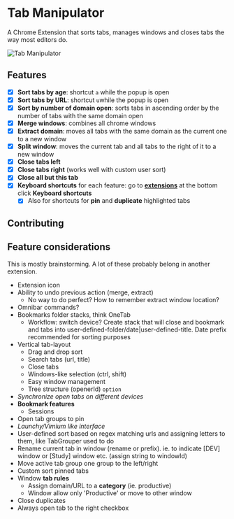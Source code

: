 # Tab Manipulator

A Chrome Extension that sorts tabs, manages windows and closes tabs the way most editors do.

![Tab Manipulator](http://imgur.com/xDNF5go.png)

## Features

- [x] **Sort tabs by age**: shortcut `a` while the popup is open
- [x] **Sort tabs by URL**: shortcut `u`while the popup is open
- [x] **Sort by number of domain open**: sorts tabs in ascending order by the number of tabs with the same domain open
- [x] **Merge windows**: combines all chrome windows
- [x] **Extract domain**: moves all tabs with the same domain as the current one to a new window
- [x] **Split window**: moves the current tab and all tabs to the right of it to a new window
- [x] **Close tabs left**
- [x] **Close tabs right** (works well with custom user sort)
- [x] **Close all but this tab**
- [x] **Keyboard shortcuts** for each feature: go to [**extensions**](chrome://extensions/) at the bottom click **Keyboard shortcuts**
  - [x] Also for shortcuts for **pin** and **duplicate** highlighted tabs

## Contributing

## Feature considerations

This is mostly brainstorming. A lot of these probably belong in another extension.

- Extension icon
- Ability to undo previous action (merge, extract)
  - No way to do perfect? How to remember extract window location?
- Omnibar commands?
- Bookmarks folder stacks, think OneTab
  - Workflow: switch device? Create stack that will close and bookmark and tabs into user-defined-folder/date|user-defined-title. Date prefix recommended for sorting purposes
- Vertical tab-layout
  - Drag and drop sort
  - Search tabs (url, title)
  - Close tabs
  - Windows-like selection (ctrl, shift)
  - Easy window management
  - Tree structure (openerId) `option`
- _Synchronize open tabs on different devices_
- __Bookmark features__
  - Sessions
- Open tab groups to pin
- _Launchy/Vimium like interface_
- User-defined sort based on regex matching urls and assigning letters to them, like TabGrouper used to do
- Rename current tab in window (rename or prefix). ie. to indicate [DEV] window or [Study] window etc. (assign string to windowId)
- Move active tab group one group to the left/right
- Custom sort pinned tabs
- Window **tab rules**
  - Assign domain/URL to a **category** (ie. productive)
  - Window allow only 'Productive' or move to other window
- Close duplicates
- Always open tab to the right checkbox



